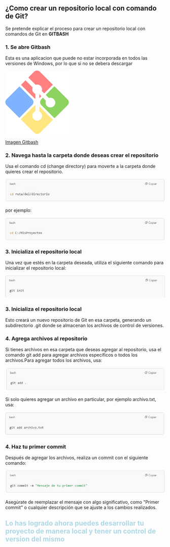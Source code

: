 ## ¿Como crear un repositorio local con comando de Git?

Se pretende explicar el proceso para crear un repositorio local con comandos de Git en **GITBASH**

### 1. Se abre Gitbash
Esta es una aplicacion que puede no estar incorporada en todos las versiones de Windows, por lo que si no se debera descargar

<img src="../images/Gb.png" alt="Texto alternativo" width="200" height="200">

[Imagen Gitbash](https://worldvectorlogo.com/es/logo/git-bash)

### 2. Navega hasta la carpeta donde deseas crear el repositorio 

Usa el comando cd (change directory) para moverte a la carpeta donde quieres crear el repositorio.

![a](../images/a.jpeg)

por ejemplo:

![b](../images/b.jpeg)

### 3. Inicializa el repositorio local 

Una vez que estés en la carpeta deseada, utiliza el siguiente comando para inicializar el repositorio local:

![c](/images/c.jpeg)

### 3. Inicializa el repositorio local 

Esto creará un nuevo repositorio de Git en esa carpeta, generando un subdirectorio .git donde se almacenan los archivos de control de versiones.

### 4. Agrega archivos al repositorio

 Si tienes archivos en esa carpeta que deseas agregar al repositorio, usa el comando git add para agregar archivos específicos o todos los archivos.Para agregar todos los archivos, usa:

![d](/images/d.jpeg)

 Si solo quieres agregar un archivo en particular, por ejemplo archivo.txt, usa:

![e](/images/e.jpeg)

### 4. Haz tu primer commit 
 Después de agregar los archivos, realiza un commit con el siguiente comando:

 ![f](/images/f.jpeg)

Asegúrate de reemplazar el mensaje con algo significativo, como "Primer commit" o cualquier descripción que se ajuste a los cambios realizados.

<font color="#ADD8E6">

## **Lo has logrado ahora puedes desarrollar tu proyecto de manera local y tener un control de version del mismo**
